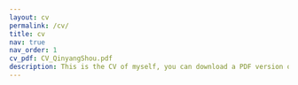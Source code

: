 ```yaml
---
layout: cv
permalink: /cv/
title: cv
nav: true
nav_order: 1
cv_pdf: CV_QinyangShou.pdf
description: This is the CV of myself, you can download a PDF version on the top-right corner.
---
```

